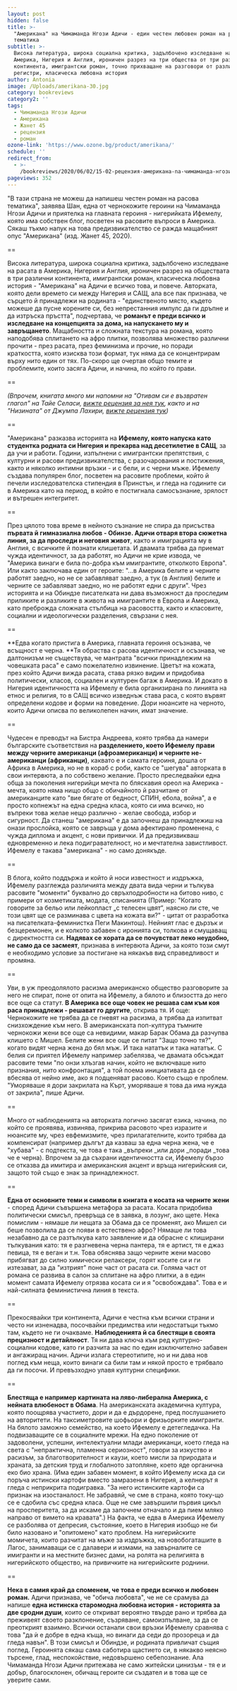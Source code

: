 ```yaml
---
layout: post
hidden: false
title: >-
  "Американа" на Чимаманда Нгози Адичи - един честен любовен роман на расова
  тематика
subtitle: >-
  Висока литература, широка социална критика, задълбочено изследване на расата в
  Америка, Нигерия и Англия, ироничен разрез на три общества от три различни
  континента, имигрантски роман, точно прихващане на разговори от различни
  регистри, класическа любовна история
author: Antonia
image: /Uploads/amerikana-30.jpg
category: bookreviews
category2: ''
tags:
  - Чимаманда Нгози Адичи
  - Американа
  - Жанет 45
  - рецензия
  - роман
ozone-link: 'https://www.ozone.bg/product/amerikana/'
schedule: ''
redirect_from:
  - >-
    /bookreviews/2020/06/02/15-02-рецензия-американа-na-чимаманда-нгози-адичи-един-честен-роман-на-расова-тематика
pageviews: 352
---
```

"В тази страна не можеш да напишеш честен роман на расова тематика", заявява Шан, една от чернокожите героини на Чимаманда Нгози Адичи и приятелка на главната героиня - нигерийката Ифемелу, която има собствен блог, посветен на расовите въпроси в Америка. Сякаш тъкмо напук на това предизвикателство се ражда мащабният опус "Американа" (изд. Жанет 45, 2020).

\==

Висока литература, широка социална критика, задълбочено изследване на расата в Америка, Нигерия и Англия, ироничен разрез на обществата в три различни континента, имигрантски роман, класическа любовна история - "Американа" на Адичи е всичко това, и повече. Авторката, която дели времето си между Нигерия и САЩ, ала все пак признава, че сърцето й принадлежи на родината - "единственото място, където можеше да пусне корените си, без непрестанния импулс да ги дръпне и да изтръска пръстта", подчертава, че **романът е преди всичко и изследване на концепцията за дома, на напускането му и завръщането**. Мащабността и сложната текстура на романа, която наподобява сплитането на афро плитки, позволява множество различни прочити - през расата, през феминизма и прочие, но поради краткостта, която изисква този формат, тук няма да се концентрирам върху нито един от тях. По-скоро ще очертая общо темите и проблемите, които засяга Адичи, и начина, по който го прави.

\==

_(Впрочем, книгата много ми напомни на "Отивам си е възвратен глагол" на Тайе Селаси, _[_вижте рецензия за нея тук_](https://literaturnirazgovori.com/bookreviews/2019/01/21/19-51-%D1%82%D0%B0%D0%B9%D0%B5-%D1%81%D0%B5%D0%BB%D0%B0%D1%81%D0%B8-%D0%BE%D1%82%D0%B8%D0%B2%D0%B0%D0%BC-%D1%81%D0%B8-%D0%B5-%D0%B2%D1%8A%D0%B7%D0%B2%D1%80%D0%B0%D1%82%D0%B5%D0%BD-%D0%B3%D0%BB%D0%B0%D0%B3%D0%BE%D0%BB.html)_, както и на "Низината" от Джумпа Лахири, _[_вижте рецензия тук_](https://literaturnirazgovori.com/bookreviews/2019/02/04/12-11-%D1%80%D0%B5%D1%86%D0%B5%D0%BD%D0%B7%D0%B8%D1%8F-%D0%B4%D0%B6%D1%83%D0%BC%D0%BF%D0%B0-%D0%BB%D0%B0%D1%85%D0%B8%D1%80%D0%B8-%D0%BD%D0%B8%D0%B7%D0%B8%D0%BD%D0%B0%D1%82%D0%B0.html)_)_

\==

"Американа" разказва историята на **Ифемелу, която напуска като студентка родната си Нигерия и прекарва над десетилетие в САЩ**, за да учи и работи. Години, изпълнени с имигрантски препятствия, с културни и расови предизвикателства, с разочарования и постижения, както и няколко интимни връзки - и с бели, и с черни мъже. Ифемелу създава популярен блог, посветен на расовите проблеми, който й печели изследователска стипендия в Принстън, и гледа на годините си в Америка като на период, в който е постигнала самосъзнание, зрялост и вътрешен интегритет. 

\==

През цялото това време в нейното съзнание не спира да присъства **първата й гимназиална любов - Обинзе. Адичи отваря втора сюжетна линия, за да проследи и неговия живот**, както и имиграцията му в Англия, с всичките й познати клишетата. И двамата трябва да приемат чужда идентичност, за да работят, но Адичи не крие извода, че "Америка винаги е била по-добра към имигрантите, отколкото Европа". Или както заключава един от героите: "...в Америка белите и черните работят заедно, но не се забавляват заедно, а тук (в Англия) белите и черните се забавляват заедно, но не работят едни с други". Чрез историята и на Обиндзе писателката ни дава възможност да проследим приликите и разликите в живота на имигрантите в Европа и Америка, като преброжда сложната стълбица на расовостта, както и класовите, социални и идеологически разделения, свързани с нея.

\==

**Едва когато пристига в Америка, главната героиня осъзнава, че всъщност е черна. **Тя обраства с расова идентичност и осъзнава, че далтонизъм не съществува, че мантрата "всички принадлежим на човешката раса" е само пожелателно извинение. Цветът на кожата, през който Адичи вижда расата, става рязко видим и придобива политически, класов, социален и културен багаж в Америка. И докато в Нигерия идентичността на Ифемелу е била организирана по линията на етнос и религия, то в САЩ всичко изведнъж става раса, с която вървят определени кодове и форми на поведение. Дори нюансите на черното, които Адичи описва по великолепен начин, имат значение. 

\==

Чудесен е преводът на Бистра Андреева, която трябва да намери българските съответствия на **разделението, което Ифемелу прави между черните американци (афроамериканци) и черните не-американци (африканци)**, каквато е и самата героиня, дошла от Африка в Америка, но не в кораб с роби, както се "шегува" авторката в свои интервюта, а по собствено желание. Просто преследвайки една обща за поколения нигерийци мечта по бляскавия ореол на Америка - мечта, която няма нищо общо с обичайното й разчитане от американците като "вие бягате от бедност, СПИН, ебола, война", а е просто копнежът на една средна класа, която си има всичко, но въпреки това желае нещо различно - желае свобода, избор и сигурност. Да станеш "американа" е да започнеш да принадлежиш на онази прослойка, която се завръща у дома афектирано променена, с чужда диплома и акцент, с нови привички. И да предизвикваш едновременно и лека подигравателност, но и мечтателна завистливост. Ифемелу е такава "американа" - но само донякъде. 

\==

В блога, който поддържа и който й носи известност и издръжка, Ифемелу разглежда различията между двата вида черни и тълкува расовите "моменти" буквално до свръхподробности на битово ниво, с примери от козметиката, модата, списанията (Пример: "Когато говорите за бельо или лейкопласт „с телесен цвят“, наясно ли сте, че този цвят ще се разминава с цвета на кожата ви?" - цитат от разработка на писателката-феминистка Пеги Макинтош). Нейният глас е дързък и безцеремонен, и е колкото забавен с иронията си, толкова и смущаващ с директността си. **Надявах се хората да се почувстват леко неудобно, не само да се засмеят**, признава в интервюта Адичи, за която този смут е необходимо условие за постигане на някакъв вид справедливост и промяна. 

\==

Уви, в уж преодолялото расизма американско общество разговорите за него не спират, поне от опита на Ифемелу, а бялото и близостта до него все още са статут. **В Америка все още човек не решава сам към коя раса принадлежи - решават го другите**, открива тя. И още: Чернокожите не трябва да се гневят на расизма, а трябва да изпитват снизхождение към него. В американската поп-култура тъмните чернокожи жени все още са невидими, макар Барак Обама да разчупва клишето с Мишел. Белите жени все още се питат "Защо точно тя?", когато видят черна жена до бял мъж. И така нататък и така нататък. С белия си приятел Ифемелу например забелязва, че двамата обсъждат расовите теми "по онзи хлъзгав начин, който не включваше нито признания, нито конфронтация", а той поема инициативата да се вбесява от нейно име, ако я подценяват расово. Което също е проблем. "Уморяваше я дори закрилата на Кърт, уморяваше я това да има нужда от закрила", пише Адичи. 

\==

Много от наблюденията на авторката логично засягат езика, начина, по който се проявява, извинява, прикрива расовото чрез изразите и нюансите му, чрез евфемизмите, чрез прилагателните, които трябва да компенсират (например дългът да казваш за една черна жена, че е "хубава" - с подтекста, че това е така _въпреки _или дори _поради _това че е черна). Впрочем за да съхрани идентичността си, Ифемелу бързо се отказва да имитира и американския акцент и връща нигерийския си, защото той също е знак за принадлежност.

\==

**Една от основните теми и символи в книгата е косата на черните жени** - според Адичи съвършена метафора за расата. Косата придобива политически смисъл, превръща се в заявка, в лозунг, ако щете. Нека помислим - нямаше ли нещата за Обама да се променят, ако Мишел си беше позволила да се появи в естествено афро? Нямаше ли това незабавно да се разтълкува като заявление и да обрасне с клиширани тълкувания като: тя е разгневена черна пантера, тя е артист, тя е джаз певица, тя е веган и т.н. Това обяснява защо черните жени масово прибягват до силно химически релаксери, горят косите си и ги изтезават, за да "изтрият" поне част от расата си. Голяма част от романа се развива в салон за сплитане на афро плитки, а в един момент самата Ифемелу отрязва косата си и я "освобождава". Това е и най-силната феминистична линия в текста. 

\==

Прекосявайки три континента, Адичи е честна към всички страни и често ни изненадва, посочвайки предимства или недостатъци тъкмо там, където не ги очакваме. **Наблюденията й са блестящи в своята прецизност и детайлност**. Тя ни дава ключа към ред културно-социални кодове, като ги разчита за нас по един изключително забавен и ангажиращ начин. Адичи излага стереотипите, но и ни дава нов поглед към неща, които винаги са били там и някой просто е трябвало да ги посочи. И превъзходно улавя културни специфики.

\==

**Блестяща е например картината на ляво-либерална Америка, с нейната влюбеност в Обама**. На американската академична култура, която поощрява участието, дори и да е дърдорене, пред послушанието на авторитети. На таксиметровите шофьори и фризьорките имигранти. На бялото заможно семейство, на което Ифемелу е детегледачка. На подвизаващите се в социалните мрежи. На едно поколение от задоволени, успешни, интелектуални млади американци, което гледа на света с "непрактична, пламенна сериозност", говори за изкуство и расизъм, за благотворителност и каузи, което мисли за природата и храната, за детския труд и глобалното затопляне, което яде органична еко био храна. (Има един забавен момент, в който Ифемелу иска да си поръча истински картофи вместо замразени в Нигерия, а келнерът я гледа с неприкрита подигравка. "За него истинските картофи са признак на изостаналост. Не забравяй, че сме в страна, която току-що се е сдобила със средна класа. Още не сме завършили първия цикъл на просперитета, за да искаме да започнем отначало и да пием мляко направо от вимето на кравата".) На факта, че едва в Америка Ифемелу се разболява от депресия, състояние, което в Нигерия изобщо не би било назовано и "опитомено" като проблем. На нигерийските момичета, които разчитат на мъже за издръжка, на новобогаташите в Лагос, занимаващи се с далавери и измами, на завърналите се имигранти и на местните бизнес дами, на ролята на религията в нигерийското общество, на привичките на нигерийските роднини. 

\==

**Нека в самия край да споменем, че това е преди всичко и любовен роман.** Адичи признава, че "обича любовта", че не се срамува да напише **една истинска старомодна любовна история - историята за две сродни души**, които се откриват вероятно твърде рано и трябва да преживеят своето разклонение, съзряване, самоизпълване, за да се преоткрият взаимно. Всички останали свои връзки Ифемелу сравнява с това "да ѝ е добре в една къща, но винаги да седи до прозореца и да гледа навън". В този смисъл и Обиндзе, и родината привличат същия поглед. Героинята сякаш сама саботира щастието си, в някакво неясно търсене, глад, неспокойствие, недовършено себепознание. Ала Чимаманда Нгози Адичи притежава не само житейски цинизъм - тя е и добър, благосклонен, обичащ героите си създател и в това ще се уверите сами.
